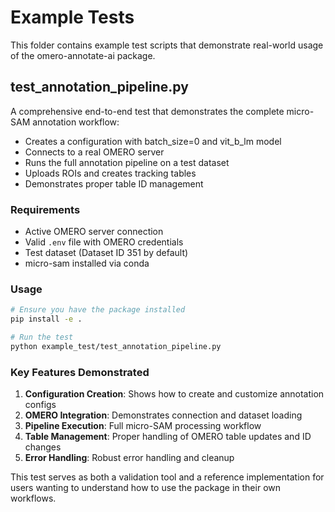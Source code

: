# Example Tests

This folder contains example test scripts that demonstrate real-world usage of the omero-annotate-ai package.

## test_annotation_pipeline.py

A comprehensive end-to-end test that demonstrates the complete micro-SAM annotation workflow:

- Creates a configuration with batch_size=0 and vit_b_lm model
- Connects to a real OMERO server
- Runs the full annotation pipeline on a test dataset
- Uploads ROIs and creates tracking tables
- Demonstrates proper table ID management

### Requirements

- Active OMERO server connection
- Valid `.env` file with OMERO credentials
- Test dataset (Dataset ID 351 by default)
- micro-sam installed via conda

### Usage

```bash
# Ensure you have the package installed
pip install -e .

# Run the test
python example_test/test_annotation_pipeline.py
```

### Key Features Demonstrated

1. **Configuration Creation**: Shows how to create and customize annotation configs
2. **OMERO Integration**: Demonstrates connection and dataset loading
3. **Pipeline Execution**: Full micro-SAM processing workflow
4. **Table Management**: Proper handling of OMERO table updates and ID changes
5. **Error Handling**: Robust error handling and cleanup

This test serves as both a validation tool and a reference implementation for users wanting to understand how to use the package in their own workflows.